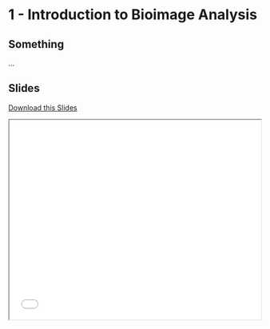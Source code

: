 # <strong>1</strong> - <i class="fas fa-image"></i> Introduction to Bioimage Analysis

## Something

...

## Slides

<a
    class="custom-download-button" href="../../pdfs/1-intro_bioimage_analysis/templates.pdf" download> <i class="fas fa-download"></i> Download this Slides
</a>

<iframe src="../../pdfs/1-intro_bioimage_analysis/templates.pdf" width="100%" height="400px"></iframe>
